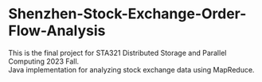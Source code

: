 # Shenzhen-Stock-Exchange-Order-Flow-Analysis
This is the final project for STA321 Distributed Storage and Parallel Computing 2023 Fall. \
Java implementation for analyzing stock exchange data using MapReduce.